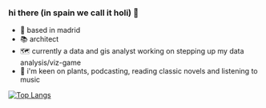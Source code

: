 ### hi there (in spain we call it holi) 👋

<!--
**annassanchez/annassanchez** is a ✨ _special_ ✨ repository because its `README.md` (this file) appears on your GitHub profile.

Here are some ideas to get you started:-->

- 📍 based in madrid
- 📚 architect 
- 🗺️ currently a data and gis analyst working on stepping up my data analysis/viz-game
- 🌱 i'm keen on plants, podcasting, reading classic novels and listening to music

[![Top Langs](https://github-readme-stats.vercel.app/api/top-langs/?username=annassanchez&layout=compact)](https://github.com/anuraghazra/github-readme-stats) 

